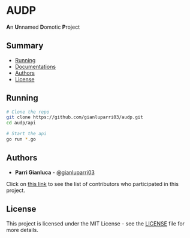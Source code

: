 # AUDP

**A**n **U**nnamed **D**omotic **P**roject


## Summary
- [Running](#Running)
- [Documentations](#Documentations)
- [Authors](#Authors)
- [License](#License)


## Running

```bash
# Clone the repo
git clone https://github.com/gianluparri03/audp.git
cd audp/api

# Start the api
go run *.go
```


## Authors

- **Parri Gianluca** - [@gianluparri03](https://github.com/gianluparri03)

Click on [this link](https://github.com/gianluparri03/audp/graphs/contributors) to see the list of contributors who participated in this project.


## License

This project is licensed under the MIT License - see the [LICENSE](LICENSE) file for more details.
